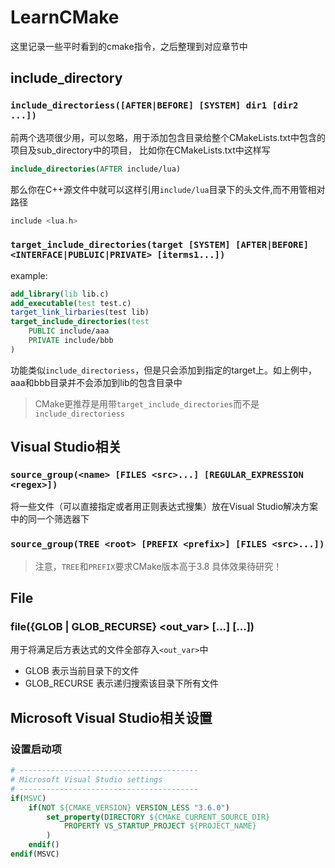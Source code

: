 # LearnCMake

这里记录一些平时看到的cmake指令，之后整理到对应章节中

## include_directory

### `include_directoriess([AFTER|BEFORE] [SYSTEM] dir1 [dir2 ...])`
前两个选项很少用，可以忽略，用于添加包含目录给整个CMakeLists.txt中包含的项目及sub_directory中的项目，
比如你在CMakeLists.txt中这样写
```cmake
include_directories(AFTER include/lua)
```
那么你在C++源文件中就可以这样引用`include/lua`目录下的头文件,而不用管相对路径
```c++
include <lua.h>
```

### `target_include_directories(target [SYSTEM] [AFTER|BEFORE] <INTERFACE|PUBLUIC|PRIVATE> [iterms1...])`
example:
```cmake
add_library(lib lib.c)
add_executable(test test.c)
target_link_lirbaries(test lib)
target_include_directories(test
    PUBLIC include/aaa
    PRIVATE include/bbb
)
```
功能类似`include_directoriess`，但是只会添加到指定的target上。如上例中，aaa和bbb目录并不会添加到lib的包含目录中
> CMake更推荐是用带`target_include_directories`而不是`include_directoriess`

## Visual Studio相关
### `source_group(<name> [FILES <src>...] [REGULAR_EXPRESSION <regex>])`
将一些文件（可以直接指定或者用正则表达式搜集）放在Visual Studio解决方案中的同一个筛选器下
### `source_group(TREE <root> [PREFIX <prefix>] [FILES <src>...])`
> 注意，`TREE`和`PREFIX`要求CMake版本高于3.8
具体效果待研究！

## File
### file({GLOB | GLOB_RECURSE} <out_var> [...] [<globbing-expr>...])
用于将满足后方表达式的文件全部存入`<out_var>`中
- GLOB 表示当前目录下的文件
- GLOB_RECURSE 表示递归搜索该目录下所有文件

## Microsoft Visual Studio相关设置

### 设置启动项
```cmake
# ----------------------------------------
# Microsoft Visual Studio settings
# ----------------------------------------
if(MSVC)
    if(NOT ${CMAKE_VERSION} VERSION_LESS "3.6.0")
        set_property(DIRECTORY ${CMAKE_CURRENT_SOURCE_DIR}
            PROPERTY VS_STARTUP_PROJECT ${PROJECT_NAME}
        )
    endif()
endif(MSVC)
```


